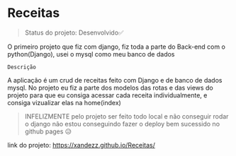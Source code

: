 # Receitas

>Status do projeto: Desenvolvido✅

O primeiro projeto que fiz com django, fiz toda a parte do Back-end com o python(Django), usei o mysql como meu banco de dados 

```
Descrição
```
A aplicação é um crud de receitas feito com Django e de banco de dados mysql.
No projeto eu fiz a parte dos modelos das rotas e das views do projeto para que eu consiga acessar cada receita individualmente, e consiga vizualizar elas na home(index)


>INFELIZMENTE pelo projeto ser feito todo local e não conseguir rodar o django não estou conseguindo fazer o deploy bem sucessido no github pages 😥

link do projeto: https://xandezz.github.io/Receitas/
